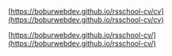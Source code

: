 [https://boburwebdev.github.io/rsschool-cv/cv](https://boburwebdev.github.io/rsschool-cv/cv)

[https://boburwebdev.github.io/rsschool-cv/](https://boburwebdev.github.io/rsschool-cv/)
